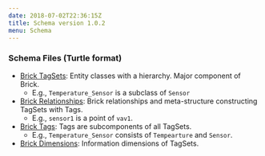 ```yaml
---
date: 2018-07-02T22:36:15Z
title: Schema version 1.0.2
menu: Schema
---
```


### Schema Files (Turtle format)

- [Brick TagSets](/schema/1.0.2/Brick.ttl): Entity classes with a hierarchy. Major component of Brick.
  - E.g., ``Temperature_Sensor`` is a subclass of ``Sensor``
- [Brick Relationships](/schema/1.0.2/BrickFrame.ttl): Brick relationships and meta-structure constructing TagSets with Tags.
  - E.g., ``sensor1`` is a point of ``vav1``.
- [Brick Tags](/schema/1.0.2/BrickTag.ttl): Tags are subcomponents of all TagSets.
  - E.g., ``Temperature_Sensor`` consists of ``Tempearture`` and ``Sensor``.
- [Brick Dimensions](/schema/1.0.2/BrickUse.ttl): Information dimensions of TagSets.
